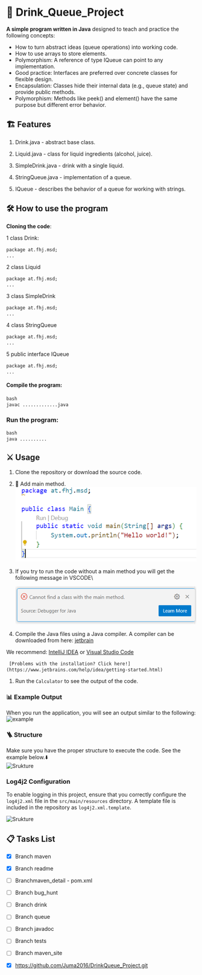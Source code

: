 #  🍹 Drink_Queue_Project

**A simple program written in Java** designed to teach and practice the following concepts:

-  How to turn abstract ideas (queue operations) into working code.
-  How to use arrays to store elements.
-  Polymorphism: A reference of type IQueue can point to any implementation.
-  Good practice: Interfaces are preferred over concrete classes for flexible design.
-  Encapsulation: Classes hide their internal data (e.g., queue state) and provide public methods.
-  Polymorphism: Methods like peek() and element() have the same purpose but different error behavior.
  

## 🏗️ Features

1. Drink.java - abstract base class.

2. Liquid.java - class for liquid ingredients (alcohol, juice).

3. SimpleDrink.java - drink with a single liquid.

4. StringQueue.java - implementation of a queue.

5. IQueue - describes the behavior of a queue for working with strings.

## 🛠️ How to use the program

**Cloning the code**:

1 class Drink:
```
package at.fhj.msd;
...

```

2 class Liquid
```
package at.fhj.msd;
...

```

3 class SimpleDrink
```
package at.fhj.msd;
...

```
4 class StringQueue
```
package at.fhj.msd;
...

```


5 public interface IQueue
```
package at.fhj.msd;
...

```

#### Compile the program:

```
bash
javac .............java
```

### Run the program:

```
bash
java ..........
```

## ⚔️ Usage

1. Clone the repository or download the source code.
2. 📝 Аdd main method.\
   ![example of a main method](./resources/images/main.png)
3. If you try to run the code without a main method you will get the following message in VSCODE\ 

   ![error message](./resources/images/error.png)
4. Compile the Java files using a Java compiler. A compiler can be downloaded from here:
   [jetbrain](//www.jetbrains.com)

We recommend:
[IntelliJ IDEA](https://www.jetbrains.com/idea/)
or
[Visual Studio Code](//www.jetbrains.com)

     [Problems with the installation? Click here!](https://www.jetbrains.com/help/idea/getting-started.html)

1. Run the `Calculator` to see the output of the code.

### 📊 Example Output

When you run the application, you will see an output similar to the following:\
![example](./resources/images/example.png)

### 🪜 Structure

Мake sure you have the proper structure to execute the code. See the example below.⬇️\
![Srukture](./resources/images/tree.png)

### Log4j2 Configuration

To enable logging in this project, ensure that you correctly configure the `log4j2.xml` file in the `src/main/resources` directory. A template file is included in the repository as `log4j2.xml.template`.

![Srukture](./resources/images/Readme.md_Strictur.png)

## 📋 Tasks List

- [x] Branch maven
- [x] Branch readme
- [ ] Branchmaven_detail - pom.xml
- [ ] Branch bug_hunt
- [ ] Branch drink
- [ ] Branch queue
- [ ] Branch javadoc
- [ ] Branch tests
- [ ] Branch maven_site
- [x] https://github.com/Juma2016/DrinkQueue_Project.git


